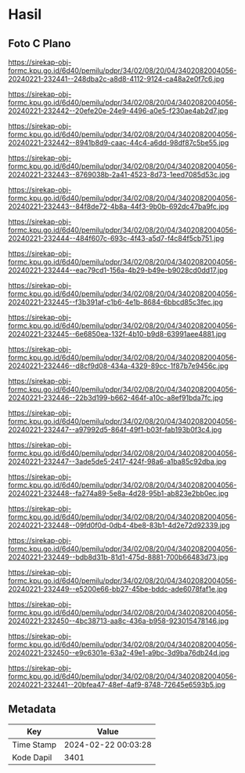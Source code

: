# Hasil

## Foto C Plano

https://sirekap-obj-formc.kpu.go.id/6d40/pemilu/pdpr/34/02/08/20/04/3402082004056-20240221-232441--248dba2c-a8d8-4112-9124-ca48a2e0f7c6.jpg

https://sirekap-obj-formc.kpu.go.id/6d40/pemilu/pdpr/34/02/08/20/04/3402082004056-20240221-232442--20efe20e-24e9-4496-a0e5-f230ae4ab2d7.jpg

https://sirekap-obj-formc.kpu.go.id/6d40/pemilu/pdpr/34/02/08/20/04/3402082004056-20240221-232442--8941b8d9-caac-44c4-a6dd-98df87c5be55.jpg

https://sirekap-obj-formc.kpu.go.id/6d40/pemilu/pdpr/34/02/08/20/04/3402082004056-20240221-232443--8769038b-2a41-4523-8d73-1eed7085d53c.jpg

https://sirekap-obj-formc.kpu.go.id/6d40/pemilu/pdpr/34/02/08/20/04/3402082004056-20240221-232443--84f8de72-4b8a-44f3-9b0b-692dc47ba9fc.jpg

https://sirekap-obj-formc.kpu.go.id/6d40/pemilu/pdpr/34/02/08/20/04/3402082004056-20240221-232444--484f607c-693c-4f43-a5d7-f4c84f5cb751.jpg

https://sirekap-obj-formc.kpu.go.id/6d40/pemilu/pdpr/34/02/08/20/04/3402082004056-20240221-232444--eac79cd1-156a-4b29-b49e-b9028cd0dd17.jpg

https://sirekap-obj-formc.kpu.go.id/6d40/pemilu/pdpr/34/02/08/20/04/3402082004056-20240221-232445--f3b391af-c1b6-4e1b-8684-6bbcd85c3fec.jpg

https://sirekap-obj-formc.kpu.go.id/6d40/pemilu/pdpr/34/02/08/20/04/3402082004056-20240221-232445--6e6850ea-132f-4b10-b9d8-63991aee4881.jpg

https://sirekap-obj-formc.kpu.go.id/6d40/pemilu/pdpr/34/02/08/20/04/3402082004056-20240221-232446--d8cf9d08-434a-4329-89cc-1f87b7e9456c.jpg

https://sirekap-obj-formc.kpu.go.id/6d40/pemilu/pdpr/34/02/08/20/04/3402082004056-20240221-232446--22b3d199-b662-464f-a10c-a8ef91bda7fc.jpg

https://sirekap-obj-formc.kpu.go.id/6d40/pemilu/pdpr/34/02/08/20/04/3402082004056-20240221-232447--a97992d5-864f-49f1-b03f-fab193b0f3c4.jpg

https://sirekap-obj-formc.kpu.go.id/6d40/pemilu/pdpr/34/02/08/20/04/3402082004056-20240221-232447--3ade5de5-2417-424f-98a6-a1ba85c92dba.jpg

https://sirekap-obj-formc.kpu.go.id/6d40/pemilu/pdpr/34/02/08/20/04/3402082004056-20240221-232448--fa274a89-5e8a-4d28-95b1-ab823e2bb0ec.jpg

https://sirekap-obj-formc.kpu.go.id/6d40/pemilu/pdpr/34/02/08/20/04/3402082004056-20240221-232448--09fd0f0d-0db4-4be8-83b1-4d2e72d92339.jpg

https://sirekap-obj-formc.kpu.go.id/6d40/pemilu/pdpr/34/02/08/20/04/3402082004056-20240221-232449--bdb8d31b-81d1-475d-8881-700b66483d73.jpg

https://sirekap-obj-formc.kpu.go.id/6d40/pemilu/pdpr/34/02/08/20/04/3402082004056-20240221-232449--e5200e66-bb27-45be-bddc-ade6078faf1e.jpg

https://sirekap-obj-formc.kpu.go.id/6d40/pemilu/pdpr/34/02/08/20/04/3402082004056-20240221-232450--4bc38713-aa8c-436a-b958-923015478146.jpg

https://sirekap-obj-formc.kpu.go.id/6d40/pemilu/pdpr/34/02/08/20/04/3402082004056-20240221-232450--e9c6301e-63a2-49e1-a9bc-3d9ba76db24d.jpg

https://sirekap-obj-formc.kpu.go.id/6d40/pemilu/pdpr/34/02/08/20/04/3402082004056-20240221-232441--20bfea47-48ef-4af9-8748-72645e6593b5.jpg


## Metadata

| Key        | Value               |
| ---------- | ------------------- |
| Time Stamp | 2024-02-22 00:03:28 |
| Kode Dapil | 3401                |



